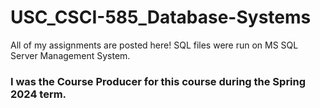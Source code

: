 # USC_CSCI-585_Database-Systems
All of my assignments are posted here! SQL files were run on MS SQL Server Management System.

### I was the Course Producer for this course during the Spring 2024 term.
